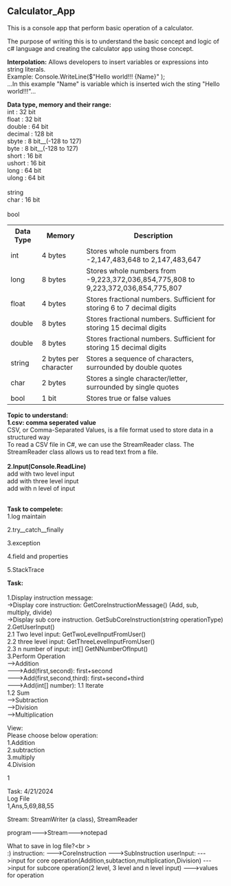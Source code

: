 <h2> Calculator_App </h2>

This is a console app that perform basic operation of a calculator.

The purpose of writing this is to understand the basic concept and logic of c# language and creating the calculator app using those concept.


<b> Interpolation:</b> Allows developers to insert variables or expressions into string literals. <br />
Example: Console.WriteLine($"Hello world!!! {Name}" ); </br>
...In this example "Name" is variable which is inserted wich the sting "Hello world!!!"...

<b>Data type, memory and their range: </b> <br />
	int : 32 bit <br />
	float : 32 bit <br />
	double : 64 bit <br />
	decimal : 128 bit <br />
	sbyte : 8 bit__(-128 to 127) <br />
	byte : 8 bit__(-128 to 127) <br />
	short : 16 bit <br />
	ushort : 16 bit <br />
	long : 64 bit <br />
	ulong : 64 bit <br /><br />
	string <br />
	char : 16 bit <br /><br />
	bool <br />


<table>
	<tr>
		<th>Data Type</th>
		<th>Memory</th>
		<th>Description</th>
	</tr>
	<tr>
		<td>int</td>
		<td>4 bytes</td>
		<td>Stores whole numbers from -2,147,483,648 to 2,147,483,647</td>
	</tr>
	<tr>
		<td>long</td>
		<td>8 bytes</td>
		<td>Stores whole numbers from -9,223,372,036,854,775,808 to 9,223,372,036,854,775,807</td>
	</tr>
	<tr>
		<td>float</td>
		<td>4 bytes</td>
		<td>Stores fractional numbers. Sufficient for storing 6 to 7 decimal digits</td>
	</tr>
	<tr>
		<td>double</td>
		<td>8 bytes</td>
		<td>Stores fractional numbers. Sufficient for storing 15 decimal digits</td>
	</tr>
	<tr>
		<td>double</td>
		<td>8 bytes</td>
		<td>Stores fractional numbers. Sufficient for storing 15 decimal digits</td>
	</tr>
	<tr>
		<td>string</td>
		<td>2 bytes per character</td>
		<td>Stores a sequence of characters, surrounded by double quotes</td>
	</tr>
	<tr>
		<td>char</td>
		<td>2 bytes</td>
		<td>Stores a single character/letter, surrounded by single quotes</td>
	</tr>
	<tr>
		<td>bool</td>
		<td>1 bit</td>
		<td>Stores true or false values</td>
	</tr>
</table>

<b>Topic to understand:</b><br />
<b>1.csv: comma seperated value </b><br />
CSV, or Comma-Separated Values, is a file format used to store data in a structured way<br />
To read a CSV file in C#, we can use the StreamReader class. The StreamReader class allows us to read text from a file.<br /><br />
<b>2.Input(Console.ReadLine) </b><br />
add with two level input<br />
add with three level input<br />
add with n level of input<br /><br />

<b>Task to compelete:</b><br />
1.log maintain <br />

2.try__catch__finally<br />

3.exception<br />

4.field and properties<br />

5.StackTrace<br />

<b>Task:</b><br /><br />
1.Display instruction message:<br />
	->Display core instruction: GetCoreInstructionMessage() (Add, sub, multiply, divide)<br />
	->Display sub core instruction. GetSubCoreInstruction(string operationType)<br />
2.GetUserInput()<br />
	2.1 Two level input: GetTwoLevelInputFromUser()<br />
	2.2 three level input: GetThreeLevelInputFromUser()<br />
	2.3 n number of input: int[] GetNNumberOfInput()<br />
3.Perform Operation<br />
	-->Addition<br />
		--->Add(first,second): first+second<br />
		--->Add(first,second,third): first+second+third<br />
		--->Add(int[] number): 1.1 Iterate<br />
							   1.2 Sum<br />
	-->Subtraction<br />
	-->Division <br />
	-->Multiplication<br />


View:<br />
Please choose below operation:<br />
1.Addition<br />
2.subtraction<br />
3.multiply<br />
4.Division<br />

1

Task: 4/21/2024<br />
Log File<br />
1,Ans,5,69,88,55<br />

Stream: StreamWriter (a class), StreamReader<br />

program--->Stream--->notepad<br />


What to save in log file?<br \><br />
:) 
instruction:
    --->CoreInstruction
	--->SubInstruction
userInput:
	--->input for core operation(Addition,subtaction,multiplication,Division)
	--->input for subcore operation(2 level, 3 level and n level input)
	--->values for operation



